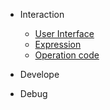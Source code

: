* Interaction

	- [User Interface](ui.md)
	- [Expression](expr.md)
	- [Operation code](opcode.md)

* Develope

* Debug
